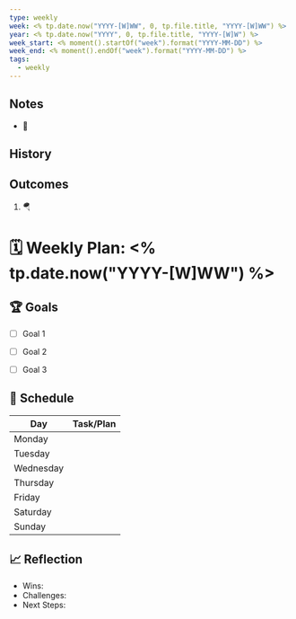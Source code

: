 ```yaml
---
type: weekly
week: <% tp.date.now("YYYY-[W]WW", 0, tp.file.title, "YYYY-[W]WW") %>
year: <% tp.date.now("YYYY", 0, tp.file.title, "YYYY-[W]W") %>
week_start: <% moment().startOf("week").format("YYYY-MM-DD") %>
week_end: <% moment().endOf("week").format("YYYY-MM-DD") %>
tags:
  - weekly
---
```


## Notes
- 🚂

## History

## Outcomes
1. 🪂


# 🗓 Weekly Plan: <% tp.date.now("YYYY-[W]WW") %>


## 🏆 Goals 
- [ ] Goal 1 
- [ ] Goal 2 
- [ ] Goal 3


## 📅 Schedule
| Day       | Task/Plan                     |
|-----------|-------------------------------|
| Monday    |                               |
| Tuesday   |                               |
| Wednesday |                               |
| Thursday  |                               |
| Friday    |                               |
| Saturday  |                               |
| Sunday    |                               |


## 📈 Reflection
- Wins: 
- Challenges: 
- Next Steps: